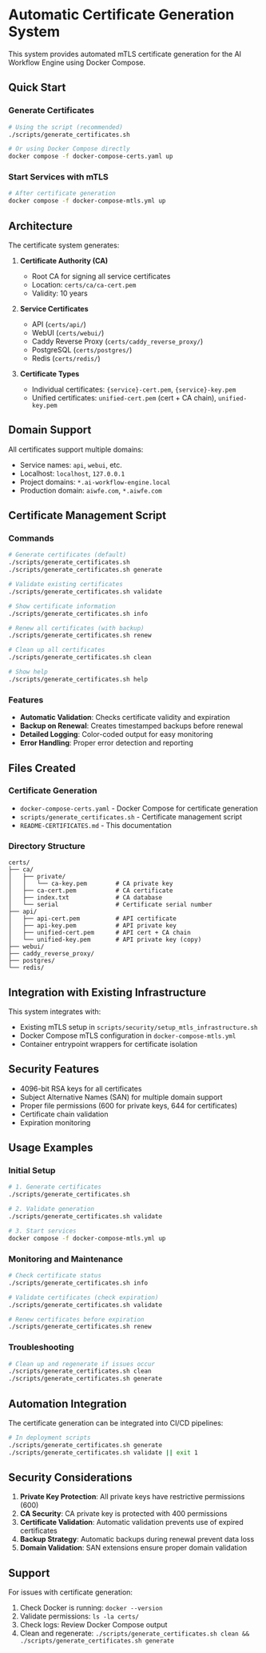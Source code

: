 # Automatic Certificate Generation System

This system provides automated mTLS certificate generation for the AI Workflow Engine using Docker Compose.

## Quick Start

### Generate Certificates
```bash
# Using the script (recommended)
./scripts/generate_certificates.sh

# Or using Docker Compose directly
docker compose -f docker-compose-certs.yaml up
```

### Start Services with mTLS
```bash
# After certificate generation
docker compose -f docker-compose-mtls.yml up
```

## Architecture

The certificate system generates:

1. **Certificate Authority (CA)**
   - Root CA for signing all service certificates
   - Location: `certs/ca/ca-cert.pem`
   - Validity: 10 years

2. **Service Certificates**
   - API (`certs/api/`)
   - WebUI (`certs/webui/`)
   - Caddy Reverse Proxy (`certs/caddy_reverse_proxy/`)
   - PostgreSQL (`certs/postgres/`)
   - Redis (`certs/redis/`)

3. **Certificate Types**
   - Individual certificates: `{service}-cert.pem`, `{service}-key.pem`
   - Unified certificates: `unified-cert.pem` (cert + CA chain), `unified-key.pem`

## Domain Support

All certificates support multiple domains:
- Service names: `api`, `webui`, etc.
- Localhost: `localhost`, `127.0.0.1`
- Project domains: `*.ai-workflow-engine.local`
- Production domain: `aiwfe.com`, `*.aiwfe.com`

## Certificate Management Script

### Commands

```bash
# Generate certificates (default)
./scripts/generate_certificates.sh
./scripts/generate_certificates.sh generate

# Validate existing certificates  
./scripts/generate_certificates.sh validate

# Show certificate information
./scripts/generate_certificates.sh info

# Renew all certificates (with backup)
./scripts/generate_certificates.sh renew

# Clean up all certificates
./scripts/generate_certificates.sh clean

# Show help
./scripts/generate_certificates.sh help
```

### Features

- **Automatic Validation**: Checks certificate validity and expiration
- **Backup on Renewal**: Creates timestamped backups before renewal
- **Detailed Logging**: Color-coded output for easy monitoring
- **Error Handling**: Proper error detection and reporting

## Files Created

### Certificate Generation
- `docker-compose-certs.yaml` - Docker Compose for certificate generation
- `scripts/generate_certificates.sh` - Certificate management script
- `README-CERTIFICATES.md` - This documentation

### Directory Structure
```
certs/
├── ca/
│   ├── private/
│   │   └── ca-key.pem        # CA private key
│   ├── ca-cert.pem           # CA certificate
│   ├── index.txt             # CA database
│   └── serial                # Certificate serial number
├── api/
│   ├── api-cert.pem          # API certificate
│   ├── api-key.pem           # API private key
│   ├── unified-cert.pem      # API cert + CA chain
│   └── unified-key.pem       # API private key (copy)
├── webui/
├── caddy_reverse_proxy/
├── postgres/
└── redis/
```

## Integration with Existing Infrastructure

This system integrates with:
- Existing mTLS setup in `scripts/security/setup_mtls_infrastructure.sh`
- Docker Compose mTLS configuration in `docker-compose-mtls.yml`
- Container entrypoint wrappers for certificate isolation

## Security Features

- 4096-bit RSA keys for all certificates
- Subject Alternative Names (SAN) for multiple domain support
- Proper file permissions (600 for private keys, 644 for certificates)
- Certificate chain validation
- Expiration monitoring

## Usage Examples

### Initial Setup
```bash
# 1. Generate certificates
./scripts/generate_certificates.sh

# 2. Validate generation
./scripts/generate_certificates.sh validate

# 3. Start services
docker compose -f docker-compose-mtls.yml up
```

### Monitoring and Maintenance
```bash
# Check certificate status
./scripts/generate_certificates.sh info

# Validate certificates (check expiration)
./scripts/generate_certificates.sh validate

# Renew certificates before expiration
./scripts/generate_certificates.sh renew
```

### Troubleshooting
```bash
# Clean up and regenerate if issues occur
./scripts/generate_certificates.sh clean
./scripts/generate_certificates.sh generate
```

## Automation Integration

The certificate generation can be integrated into CI/CD pipelines:

```bash
# In deployment scripts
./scripts/generate_certificates.sh generate
./scripts/generate_certificates.sh validate || exit 1
```

## Security Considerations

1. **Private Key Protection**: All private keys have restrictive permissions (600)
2. **CA Security**: CA private key is protected with 400 permissions
3. **Certificate Validation**: Automatic validation prevents use of expired certificates
4. **Backup Strategy**: Automatic backups during renewal prevent data loss
5. **Domain Validation**: SAN extensions ensure proper domain validation

## Support

For issues with certificate generation:
1. Check Docker is running: `docker --version`
2. Validate permissions: `ls -la certs/`
3. Check logs: Review Docker Compose output
4. Clean and regenerate: `./scripts/generate_certificates.sh clean && ./scripts/generate_certificates.sh generate`